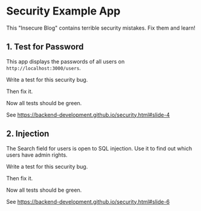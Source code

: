 # Security Example App

This "Insecure Blog" contains terrible security
mistakes. Fix them and learn!

## 1. Test for Password

This app displays the passwords of all users on
`http://localhost:3000/users`.

Write a test for this security bug.

Then fix it.

Now all tests should be green.

See https://backend-development.github.io/security.html#slide-4

## 2. Injection

The Search field for users is open to SQL injection.
Use it to find out which users have admin rights.

Write a test for this security bug.

Then fix it.

Now all tests should be green.

See https://backend-development.github.io/security.html#slide-6
